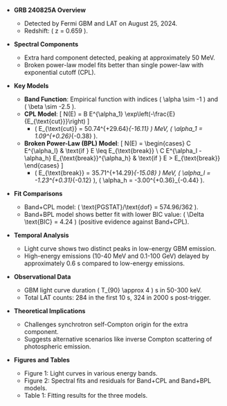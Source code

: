 - **GRB 240825A Overview**
  - Detected by Fermi GBM and LAT on August 25, 2024.
  - Redshift: \( z = 0.659 \).

- **Spectral Components**
  - Extra hard component detected, peaking at approximately 50 MeV.
  - Broken power-law model fits better than single power-law with exponential cutoff (CPL).

- **Key Models**
  - **Band Function**: Empirical function with indices \( \alpha \sim -1 \) and \( \beta \sim -2.5 \).
  - **CPL Model**: 
    \[
    N(E) = B E^{\alpha_1} \exp\left(-\frac{E}{E_{\text{cut}}}\right)
    \]
    - \( E_{\text{cut}} = 50.74^{+29.64}_{-16.11} \) MeV, \( \alpha_1 = 1.09^{+0.26}_{-0.38} \).
  - **Broken Power-Law (BPL) Model**:
    \[
    N(E) = 
    \begin{cases} 
    C E^{\alpha_l} & \text{if } E \leq E_{\text{break}} \\ 
    C E^{\alpha_l - \alpha_h} E_{\text{break}}^{\alpha_h} & \text{if } E > E_{\text{break}} 
    \end{cases}
    \]
    - \( E_{\text{break}} = 35.71^{+14.29}_{-15.08} \) MeV, \( \alpha_l = -1.23^{+0.31}_{-0.12} \), \( \alpha_h = -3.00^{+0.36}_{-0.44} \).

- **Fit Comparisons**
  - Band+CPL model: \( \text{PGSTAT}/\text{dof} = 574.96/362 \).
  - Band+BPL model shows better fit with lower BIC value: \( \Delta \text{BIC} = 4.24 \) (positive evidence against Band+CPL).

- **Temporal Analysis**
  - Light curve shows two distinct peaks in low-energy GBM emission.
  - High-energy emissions (10-40 MeV and 0.1-100 GeV) delayed by approximately 0.6 s compared to low-energy emissions.

- **Observational Data**
  - GBM light curve duration \( T_{90} \approx 4 \) s in 50-300 keV.
  - Total LAT counts: 284 in the first 10 s, 324 in 2000 s post-trigger.

- **Theoretical Implications**
  - Challenges synchrotron self-Compton origin for the extra component.
  - Suggests alternative scenarios like inverse Compton scattering of photospheric emission.

- **Figures and Tables**
  - Figure 1: Light curves in various energy bands.
  - Figure 2: Spectral fits and residuals for Band+CPL and Band+BPL models.
  - Table 1: Fitting results for the three models.